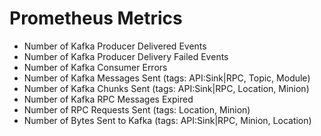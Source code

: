 Prometheus Metrics
====

* Number of Kafka Producer Delivered Events
* Number of Kafka Producer Delivery Failed Events
* Number of Kafka Consumer Errors
* Number of Kafka Messages Sent (tags: API:Sink|RPC, Topic, Module)
* Number of Kafka Chunks Sent (tags: API:Sink|RPC, Location, Minion)
* Number of Kafka RPC Messages Expired
* Number of RPC Requests Sent (tags: Location, Minion)
* Number of Bytes Sent to Kafka (tags: API:Sink|RPC, Minion, Location)



